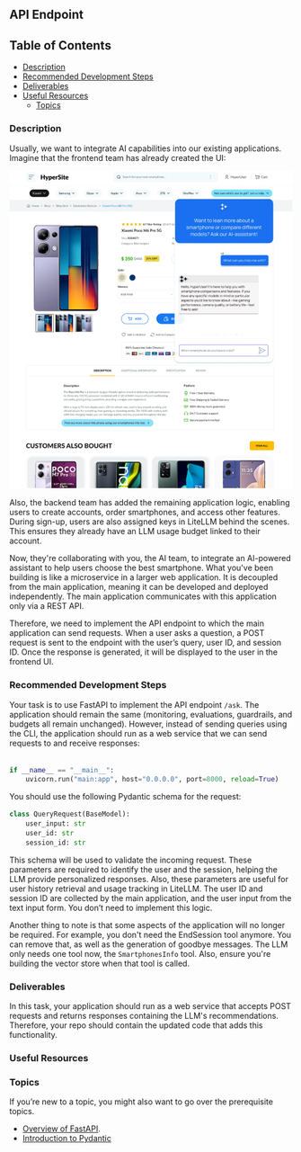## **API Endpoint**

## **Table of Contents**

- [Description](#description)
- [Recommended Development Steps](#recommended-development-steps)
- [Deliverables](#deliverables)
- [Useful Resources](#useful-resources)
    - [Topics](#topics)

### **Description**

Usually, we want to integrate AI capabilities into our existing applications. Imagine that the frontend team has already created the UI:

![Frontend UI](../images/UI.png)

Also, the backend team has added the remaining application logic, enabling users to create accounts, order smartphones, and access other features. During sign-up, users are also assigned keys in LiteLLM behind the scenes. This ensures they already have an LLM usage budget linked to their account.

Now, they're collaborating with you, the AI team, to integrate an AI-powered assistant to help users choose the best smartphone. What you've been building is like a microservice in a larger web application. It is decoupled from the main application, meaning it can be developed and deployed independently. The main application communicates with this application only via a REST API.

Therefore, we need to implement the API endpoint to which the main application can send requests. When a user asks a question, a POST request is sent to the endpoint with the user’s query, user ID, and session ID. Once the response is generated, it will be displayed to the user in the frontend UI.

### **Recommended Development Steps**

Your task is to use FastAPI to implement the API endpoint `/ask`. The application should remain the same (monitoring, evaluations, guardrails, and budgets all remain unchanged). However, instead of sending queries using the CLI, the application should run as a web service that we can send requests to and receive responses:

```python

if __name__ == "__main__":
    uvicorn.run("main:app", host="0.0.0.0", port=8000, reload=True)
```

You should use the following Pydantic schema for the request:

```python
class QueryRequest(BaseModel):
    user_input: str
    user_id: str
    session_id: str
```

This schema will be used to validate the incoming request. These parameters are required to identify the user and the session, helping the LLM provide personalized responses. Also, these parameters are useful for user history retrieval and usage tracking in LiteLLM. The user ID and session ID are collected by the main application, and the user input from the text input form. You don’t need to implement this logic.

Another thing to note is that some aspects of the application will no longer be required. For example, you don't need the EndSession tool anymore. You can remove that, as well as the generation of goodbye messages. The LLM only needs one tool now, the `SmartphonesInfo` tool. Also, ensure you're building the vector store when that tool is called.

### **Deliverables**

In this task, your application should run as a web service that accepts POST requests and returns responses containing the LLM's recommendations. Therefore, your repo should contain the updated code that adds this functionality.

### **Useful Resources**

### **Topics**

If you’re new to a topic, you might also want to go over the prerequisite topics.

- [Overview of FastAPI](https://hyperskill.org/learn/step/52311).
- [Introduction to Pydantic](https://hyperskill.org/learn/step/52212)